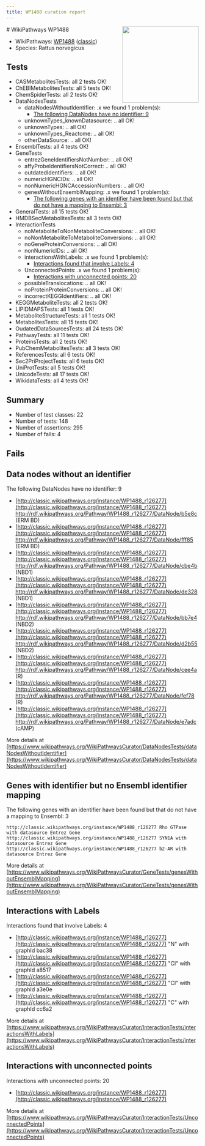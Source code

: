 ```yaml
---
title: WP1488 curation report
---
```


<img style="float: right; width: 200px" src="https://upload.wikimedia.org/wikipedia/commons/thumb/8/83/Wplogo_with_text_500.png/640px-Wplogo_with_text_500.png" />
# WikiPathways WP1488

* WikiPathways: [WP1488](https://wikipathways.org/pathways/WP1488) ([classic](https://classic.wikipathways.org/instance/WP1488))
* Species: Rattus norvegicus
## Tests
* CASMetabolitesTests: all 2 tests OK!
* ChEBIMetabolitesTests: all 5 tests OK!
* ChemSpiderTests: all 2 tests OK!
* DataNodesTests
    * dataNodesWithoutIdentifier: .x we found 1 problem(s):
        * [The following DataNodes have no identifier: 9](#d2d32fa8)
    * unknownTypes_knownDatasource: .. all OK!
    * unknownTypes: .. all OK!
    * unknownTypes_Reactome: .. all OK!
    * otherDataSource: .. all OK!
* EnsemblTests: all 4 tests OK!
* GeneTests
    * entrezGeneIdentifiersNotNumber: .. all OK!
    * affyProbeIdentifiersNotCorrect: .. all OK!
    * outdatedIdentifiers: .. all OK!
    * numericHGNCIDs: .. all OK!
    * nonNumericHGNCAccessionNumbers: .. all OK!
    * genesWithoutEnsemblMapping: .x we found 1 problem(s):
        * [The following genes with an identifier have been found but that do not have a mapping to Ensembl: 3](#40286d85)
* GeneralTests: all 15 tests OK!
* HMDBSecMetabolitesTests: all 3 tests OK!
* InteractionTests
    * noMetaboliteToNonMetaboliteConversions: .. all OK!
    * noNonMetaboliteToMetaboliteConversions: .. all OK!
    * noGeneProteinConversions: .. all OK!
    * nonNumericIDs: .. all OK!
    * interactionsWithLabels: .x we found 1 problem(s):
        * [Interactions found that involve Labels: 4](#630d267b)
    * UnconnectedPoints: .x we found 1 problem(s):
        * [Interactions with unconnected points: 20](#7f1d4096)
    * possibleTranslocations: .. all OK!
    * noProteinProteinConversions: .. all OK!
    * incorrectKEGGIdentifiers: .. all OK!
* KEGGMetaboliteTests: all 2 tests OK!
* LIPIDMAPSTests: all 1 tests OK!
* MetaboliteStructureTests: all 1 tests OK!
* MetabolitesTests: all 15 tests OK!
* OudatedDataSourcesTests: all 24 tests OK!
* PathwayTests: all 11 tests OK!
* ProteinsTests: all 2 tests OK!
* PubChemMetabolitesTests: all 3 tests OK!
* ReferencesTests: all 6 tests OK!
* Sec2PriProjectTests: all 6 tests OK!
* UniProtTests: all 5 tests OK!
* UnicodeTests: all 17 tests OK!
* WikidataTests: all 4 tests OK!


## Summary

* Number of test classes: 22
* Number of tests: 148
* Number of assertions: 295
* Number of fails: 4

## Fails

<a name="d2d32fa8" />

## Data nodes without an identifier

The following DataNodes have no identifier: 9

* [http://classic.wikipathways.org/instance/WP1488_r126277](http://classic.wikipathways.org/instance/WP1488_r126277) http://rdf.wikipathways.org/Pathway/WP1488_r126277/DataNode/b5e8c (ERM BD)
* [http://classic.wikipathways.org/instance/WP1488_r126277](http://classic.wikipathways.org/instance/WP1488_r126277) http://rdf.wikipathways.org/Pathway/WP1488_r126277/DataNode/fff85 (ERM BD)
* [http://classic.wikipathways.org/instance/WP1488_r126277](http://classic.wikipathways.org/instance/WP1488_r126277) http://rdf.wikipathways.org/Pathway/WP1488_r126277/DataNode/cbe4b (NBD1)
* [http://classic.wikipathways.org/instance/WP1488_r126277](http://classic.wikipathways.org/instance/WP1488_r126277) http://rdf.wikipathways.org/Pathway/WP1488_r126277/DataNode/de328 (NBD1)
* [http://classic.wikipathways.org/instance/WP1488_r126277](http://classic.wikipathways.org/instance/WP1488_r126277) http://rdf.wikipathways.org/Pathway/WP1488_r126277/DataNode/bb7e4 (NBD2)
* [http://classic.wikipathways.org/instance/WP1488_r126277](http://classic.wikipathways.org/instance/WP1488_r126277) http://rdf.wikipathways.org/Pathway/WP1488_r126277/DataNode/d2b55 (NBD2)
* [http://classic.wikipathways.org/instance/WP1488_r126277](http://classic.wikipathways.org/instance/WP1488_r126277) http://rdf.wikipathways.org/Pathway/WP1488_r126277/DataNode/cee4a (R)
* [http://classic.wikipathways.org/instance/WP1488_r126277](http://classic.wikipathways.org/instance/WP1488_r126277) http://rdf.wikipathways.org/Pathway/WP1488_r126277/DataNode/fef78 (R)
* [http://classic.wikipathways.org/instance/WP1488_r126277](http://classic.wikipathways.org/instance/WP1488_r126277) http://rdf.wikipathways.org/Pathway/WP1488_r126277/DataNode/e7adc (cAMP)


More details at [https://www.wikipathways.org/WikiPathwaysCurator/DataNodesTests/dataNodesWithoutIdentifier](https://www.wikipathways.org/WikiPathwaysCurator/DataNodesTests/dataNodesWithoutIdentifier)

<a name="40286d85" />

## Genes with identifier but no Ensembl identifier mapping

The following genes with an identifier have been found but that do not have a mapping to Ensembl: 3
```
http://classic.wikipathways.org/instance/WP1488_r126277 Rho GTPase with datasource Entrez Gene
http://classic.wikipathways.org/instance/WP1488_r126277 SYN1A with datasource Entrez Gene
http://classic.wikipathways.org/instance/WP1488_r126277 b2-AR with datasource Entrez Gene
```

More details at [https://www.wikipathways.org/WikiPathwaysCurator/GeneTests/genesWithoutEnsemblMapping](https://www.wikipathways.org/WikiPathwaysCurator/GeneTests/genesWithoutEnsemblMapping)

<a name="630d267b" />

## Interactions with Labels

Interactions found that involve Labels: 4

* [http://classic.wikipathways.org/instance/WP1488_r126277](http://classic.wikipathways.org/instance/WP1488_r126277) "N" with graphId bac38
* [http://classic.wikipathways.org/instance/WP1488_r126277](http://classic.wikipathways.org/instance/WP1488_r126277) "Cl" with graphId a8517
* [http://classic.wikipathways.org/instance/WP1488_r126277](http://classic.wikipathways.org/instance/WP1488_r126277) "Cl" with graphId a3e0e
* [http://classic.wikipathways.org/instance/WP1488_r126277](http://classic.wikipathways.org/instance/WP1488_r126277) "C" with graphId cc6a2


More details at [https://www.wikipathways.org/WikiPathwaysCurator/InteractionTests/interactionsWithLabels](https://www.wikipathways.org/WikiPathwaysCurator/InteractionTests/interactionsWithLabels)

<a name="7f1d4096" />

## Interactions with unconnected points

Interactions with unconnected points: 20

* [http://classic.wikipathways.org/instance/WP1488_r126277](http://classic.wikipathways.org/instance/WP1488_r126277)


More details at [https://www.wikipathways.org/WikiPathwaysCurator/InteractionTests/UnconnectedPoints](https://www.wikipathways.org/WikiPathwaysCurator/InteractionTests/UnconnectedPoints)

